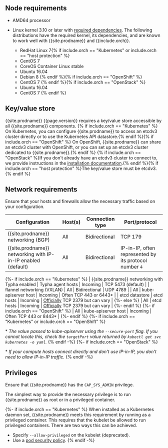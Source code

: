 ## Node requirements

- AMD64 processor

- Linux kernel 3.10 or later with [required dependencies](#kernel-dependencies).
  The following distributions have the required kernel, its dependencies, and are
  known to work well with {{site.prodname}} and {{include.orch}}.
  - RedHat Linux 7{% if include.orch == "Kubernetes" or include.orch == "host protection" %}
  - CentOS 7
  - CoreOS Container Linux stable
  - Ubuntu 16.04
  - Debian 8
  {% endif %}{% if include.orch == "OpenShift" %}
  - CentOS 7
  {% endif %}{% if include.orch == "OpenStack" %}
  - Ubuntu 16.04
  - CentOS 7
  {% endif %}

## Key/value store

{{site.prodname}} {{page.version}} requires a key/value store accessible by all
{{site.prodname}} components. {% if include.orch == "Kubernetes" %} On Kubernetes,
you can configure {{site.prodname}} to access an etcdv3 cluster directly or to
use the Kubernetes API datastore.{% endif %}{% if include.orch == "OpenShift" %} On
OpenShift, {{site.prodname}} can share an etcdv3 cluster with OpenShift, or
you can set up an etcdv3 cluster dedicated to {{site.prodname}}.{% endif %}
{% if include.orch == "OpenStack" %}If you don't already have an etcdv3 cluster
to connect to, we provide instructions in the [installation documentation](./installation/).{% endif %}{% if include.orch == "host protection" %}The key/value store must be etcdv3.{% endif %}

## Network requirements

Ensure that your hosts and firewalls allow the necessary traffic based on your configuration.

| Configuration                                                | Host(s)              | Connection type | Port/protocol |
|--------------------------------------------------------------|----------------------|-----------------|---------------|
| {{site.prodname}} networking (BGP)                           | All                  | Bidirectional   | TCP 179 |
| {{site.prodname}} networking with IP-in-IP enabled (default) | All                  | Bidirectional   | IP-in-IP, often represented by its protocol number `4` |
{%- if include.orch == "Kubernetes" %}
| {{site.prodname}} networking with Typha enabled              | Typha agent hosts    | Incoming        | TCP 5473 (default) |
| flannel networking (VXLAN)                                   | All                  | Bidirectional   | UDP 4789 |
| All                                                          | kube-apiserver host  | Incoming        | Often TCP 443 or 6443\* |
| etcd datastore                                               | etcd hosts           | Incoming        | [Officially](http://www.iana.org/assignments/service-names-port-numbers/service-names-port-numbers.txt) TCP 2379 but can vary |
{%- else %}
| All                                                          | etcd hosts           | Incoming        | [Officially](http://www.iana.org/assignments/service-names-port-numbers/service-names-port-numbers.txt) TCP 2379 but can vary |
{%- endif %}
{%- if include.orch == "OpenShift" %}
| All                                                          | kube-apiserver host  | Incoming        | Often TCP 443 or 8443\* |
{%- endif %}
{%- if include.orch == "Kubernetes" or include.orch == "OpenShift" %}

\* _The value passed to kube-apiserver using the `--secure-port` flag. If you cannot locate this, check the `targetPort` value returned by `kubectl get svc kubernetes -o yaml`._
{% endif -%}
{%- if include.orch == "OpenStack" %}

\* _If your compute hosts connect directly and don't use IP-in-IP, you don't need to allow IP-in-IP traffic._
{% endif -%}

## Privileges

Ensure that {{site.prodname}} has the `CAP_SYS_ADMIN` privilege.

The simplest way to provide the necessary privilege is to run {{site.prodname}} as root or in a privileged container.

{%- if include.orch == "Kubernetes" %}
When installed as a Kubernetes daemon set, {{site.prodname}} meets this requirement by running as a
privileged container. This requires that the kubelet be allowed to run privileged
containers. There are two ways this can be achieved.

- Specify `--allow-privileged` on the kubelet (deprecated).
- Use a [pod security policy](https://kubernetes.io/docs/concepts/policy/pod-security-policy/).
{% endif -%}
